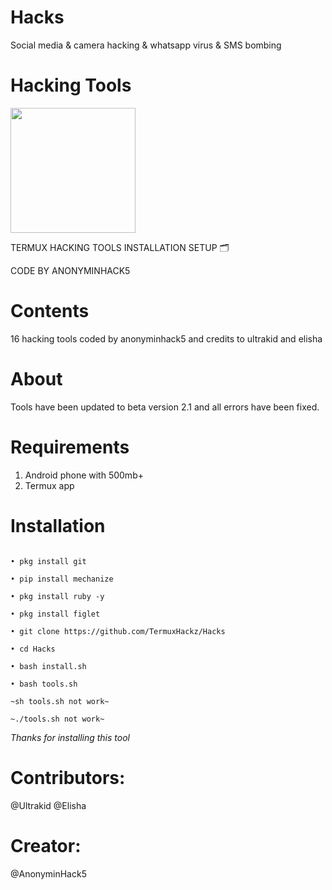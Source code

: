 # Hacks
Social media &amp; camera hacking &amp; whatsapp virus &amp; SMS bombing

# Hacking Tools

<img src="https://github.com/TermuxHackz/Hacks/blob/master/1607698437860.png" width="200px" height="200px"/>

TERMUX HACKING TOOLS INSTALLATION SETUP 🗂️

CODE BY ANONYMINHACK5

# Contents
16 hacking tools coded by anonyminhack5 and credits to ultrakid and elisha


# About
Tools have been updated to beta version 2.1 and all errors have been fixed.
# Requirements
1) Android phone with 500mb+
2) Termux app

# Installation
``` pkg update

• pkg install git

• pip install mechanize

• pkg install ruby -y

• pkg install figlet 

• git clone https://github.com/TermuxHackz/Hacks

• cd Hacks

• bash install.sh

• bash tools.sh

~sh tools.sh not work~

~./tools.sh not work~
```
*Thanks for installing this tool*
# Contributors:
@Ultrakid
@Elisha

# Creator:
@AnonyminHack5


